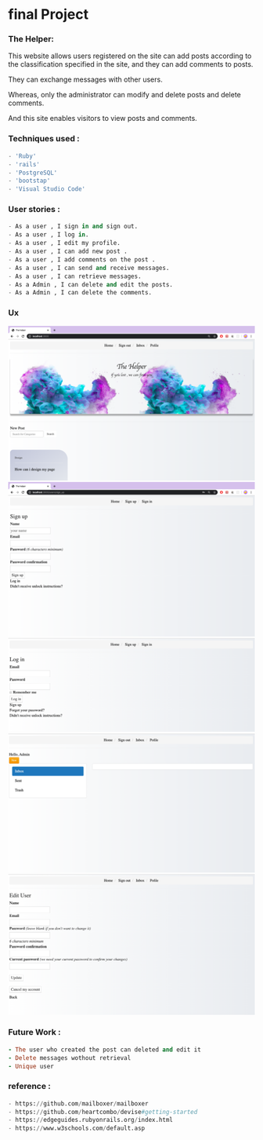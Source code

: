 # final Project

### The Helper:

This website allows users registered on the site can add posts according to the classification specified in the site, and they can add comments to posts.

They can exchange messages with other users.

Whereas, only the administrator can modify and delete posts and delete comments.

And this site enables visitors to view posts and comments.

### Techniques used :

```python
- 'Ruby'
- 'rails'
- 'PostgreSQL'
- 'bootstap'
- 'Visual Studio Code'
```
### User stories :

```python
- As a user , I sign in and sign out.
- As a user , I log in.
- As a user , I edit my profile.
- As a user , I can add new post .
- As a user , I add comments on the post .
- As a user , I can send and receive messages.
- As a user , I can retrieve messages.
- As a Admin , I can delete and edit the posts.
- As a Admin , I can delete the comments.
```

### Ux

![Ux](1.png)
![Ux](2.png)
![Ux](3.png)
![Ux](4.png)
![Ux](5.png)



### Future Work :

```ruby
- The user who created the post can deleted and edit it
- Delete messages wothout retrieval
- Unique user
```

### reference :

```python
- https://github.com/mailboxer/mailboxer
- https://github.com/heartcombo/devise#getting-started
- https://edgeguides.rubyonrails.org/index.html
- https://www.w3schools.com/default.asp

```
